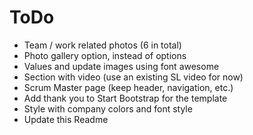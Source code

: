 # ToDo

* Team / work related photos (6 in total)
* Photo gallery option, instead of options
* Values and update images using font awesome
* Section with video (use an existing SL video for now)
* Scrum Master page (keep header, navigation, etc.)
* Add thank you to Start Bootstrap for the template
* Style with company colors and font style
* Update this Readme
